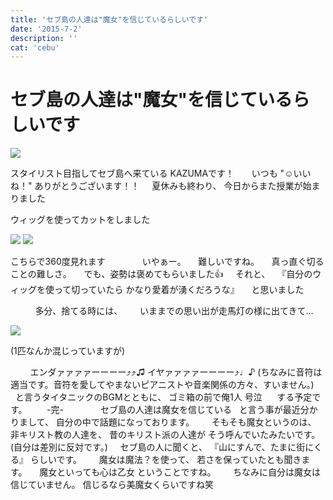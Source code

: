 ```yaml
---
title: 'セブ島の人達は"魔女"を信じているらしいです'
date: '2015-7-2'
description: ''
cat: 'cebu'
---
```


# セブ島の人達は"魔女"を信じているらしいです

![](/img/2015-7-2.jpg)

スタイリスト目指してセブ島へ来ている
KAZUMAです！
 
 
 
いつも "☺︎いいね！"
ありがとうございます！！
 
 
夏休みも終わり、
今日からまた授業が始まりました










ウィッグを使ってカットをしました
 
![](/img/2015-7-2_2.jpg)
![](/img/2015-7-2_3.jpg)


こちらで360度見れます
 
 
 
 
 
 
 
いやぁー。
 
 
難しいですね。
 
 
真っ直ぐ切ることの難しさ。
 
 
でも、姿勢は褒めてもらいました👍
 
 
それと、
 
『自分のウィッグを使って切っていたら
かなり愛着が湧くだろうな』
 
 
と思いました




 
 
 
 
 
多分、捨てる時には、
 
 
 
いままでの思い出が走馬灯の様に出てきて…





![](/img/2015-7-2_4.jpg)



(1匹なんか混じっていますが)







 
 
 
 
エンダァァァァーーーー⤴︎⤴︎♫
イヤァァァァーーーー⤴︎♩♪
(ちなみに音符は適当です。音符を愛してやまないピアニストや音楽関係の方々、すいません。)
 
 
 
と言うタイタニックのBGMとともに、
ゴミ箱の前で俺1人 号泣 
 
 
する予定です。
 
 
 
 -完-
 
 
 
 
 
 
 
セブ島の人達は魔女を信じている
 
と言う事が最近分かりまして、
自分の中で話題になっております。
 
 
 
そもそも魔女というのは、
非キリスト教の人達を、
昔のキリスト派の人達が
そう呼んでいたみたいです。
(自分は差別に反対です。)
 
 
セブ島の人に聞くと、
『山にすんで、たまに街にくる』
らしいです。
 
 
 
魔女は魔法？を使って、
若さを保っていたとも聞きます。
 
 
魔女といっても心は乙女
ということですね。
 
 
 
ちなみに自分は魔女は信じていません。
信じるなら美魔女くらいですね笑




